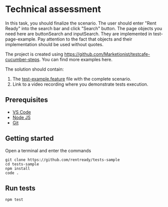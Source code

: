# Technical assessment
In this task, you should finalize the scenario. The user should enter "Rent Ready" into the search bar and click "Search" button.
The page objects you need here are buttonSearch and inputSearch. They are implemented in test-page-example. Pay attention to the fact that objects and their implementation should be used without quotes.

The project is created using https://github.com/Marketionist/testcafe-cucumber-steps. You can find more examples here.

The solution should contain:
1. The [test-example.feature](tests/test-example.feature) file with the complete scenario.
2. Link to a video recording where you demonstrate tests execution.

## Prerequisites
- [VS Code](https://code.visualstudio.com/download)
- [Node JS](https://nodejs.org/en/download/)
- [Git](https://git-scm.com/downloads)

## Getting started
Open a terminal and enter the commands
```
git clone https://github.com/rentready/tests-sample
cd tests-sample
npm install
code .
```

## Run tests
```
npm test
```
